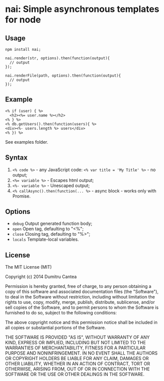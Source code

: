 
# nai: Simple asynchronous templates for node

## Usage

```
npm install nai;

nai.render(str, options).then(function(output){
  // output
});

nai.renderFile(path, options).then(function(output){
  // output
});
```

## Example

```
<% if (user) { %>
  <h2><%= user.name %></h2>
<% } %>
<% db.getUsers().then(function(users){ %>
<div><%- users.length %> users</div>
<% }) %>
```
See examples folder.

## Syntax

1. `<% code %>` - any JavaScript code: `<% var title = 'My Title' %>` - no output;
2. `<%= variable %>` - Escapes html output;
3. `<%- variable %>` - Unescaped output;
3. `<% callAsync().then(function(... %>` - async block - works only with Promise.

## Options

- `debug` Output generated function body;
- `open` Open tag, defaulting to "<%";
- `close` Closing tag, defaulting to "%>";
- `locals` Template-local variables.


## License

The MIT License (MIT)

Copyright (c) 2014 Dumitru Cantea

Permission is hereby granted, free of charge, to any person obtaining a copy of this software and associated documentation files (the "Software"), to deal in the Software without restriction, including without limitation the rights to use, copy, modify, merge, publish, distribute, sublicense, and/or sell copies of the Software, and to permit persons to whom the Software is furnished to do so, subject to the following conditions:

The above copyright notice and this permission notice shall be included in all copies or substantial portions of the Software.

THE SOFTWARE IS PROVIDED "AS IS", WITHOUT WARRANTY OF ANY KIND, EXPRESS OR IMPLIED, INCLUDING BUT NOT LIMITED TO THE WARRANTIES OF MERCHANTABILITY, FITNESS FOR A PARTICULAR PURPOSE AND NONINFRINGEMENT. IN NO EVENT SHALL THE AUTHORS OR COPYRIGHT HOLDERS BE LIABLE FOR ANY CLAIM, DAMAGES OR OTHER LIABILITY, WHETHER IN AN ACTION OF CONTRACT, TORT OR OTHERWISE, ARISING FROM, OUT OF OR IN CONNECTION WITH THE SOFTWARE OR THE USE OR OTHER DEALINGS IN THE SOFTWARE.